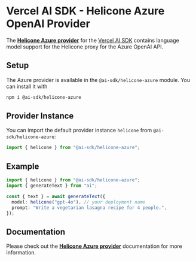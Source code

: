 # Vercel AI SDK - Helicone Azure OpenAI Provider

The **[Helicone Azure provider](https://sdk.vercel.ai/providers/ai-sdk-providers/azure)** for the [Vercel AI SDK](https://sdk.vercel.ai/docs) contains language model support for the Helicone proxy for the Azure OpenAI API.

## Setup

The Azure provider is available in the `@ai-sdk/helicone-azure` module. You can install it with

```bash
npm i @ai-sdk/helicone-azure
```

## Provider Instance

You can import the default provider instance `helicone` from `@ai-sdk/helicone-azure`:

```ts
import { helicone } from "@ai-sdk/helicone-azure";
```

## Example

```ts
import { helicone } from "@ai-sdk/helicone-azure";
import { generateText } from "ai";

const { text } = await generateText({
  model: helicone("gpt-4o"), // your deployment name
  prompt: "Write a vegetarian lasagna recipe for 4 people.",
});
```

## Documentation

Please check out the **[Helicone Azure provider](https://github.com/anishanne/helicone-azure-provider)** documentation for more information.
